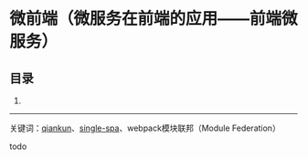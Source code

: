 # 微前端（微服务在前端的应用——前端微服务）

## 目录
1. [](#)

---
关键词：[qiankun](https://github.com/umijs/qiankun)、[single-spa](https://github.com/single-spa/single-spa)、webpack模块联邦（Module Federation）

todo
